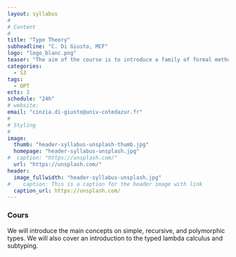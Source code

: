 ```yaml
---
layout: syllabus
#
# Content
#
title: "Type Theory"
subheadline: "C. Di Giusto, MCF"
logo: "logo_blanc.png"
teaser: "The aim of the course is to introduce a family of formal methods to reason about programs. We will focus on type systems that are useful for statically prove the absence of some bad program behaviours."
categories:
  - S3
tags:
  - OPT
ects: 3
schedule: "24h"
# website:
email: "cinzia.di-giusto@univ-cotedazur.fr"
#
# Styling
#
image:
  thumb: "header-syllabus-unsplash-thumb.jpg"
  homepage: "header-syllabus-unsplash.jpg"
#  caption: "https://unsplash.com/"
  url: "https://unsplash.com/"
header:
  image_fullwidth: "header-syllabus-unsplash.jpg"
#    caption: This is a caption for the header image with link
  caption_url: https://unsplash.com/  
---
```

###  Cours ###

We will introduce the main concepts on simple, recursive, and polymorphic types. We will also cover an introduction to the typed lambda calculus and subtyping.
